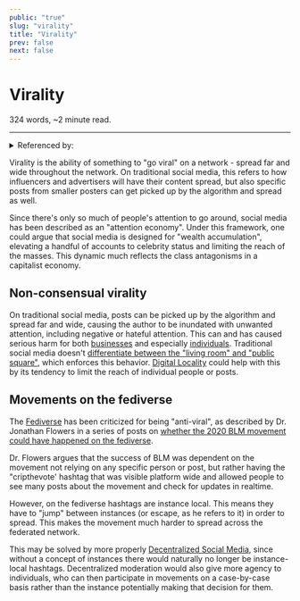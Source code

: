 ```yaml
---
public: "true"
slug: "virality"
title: "Virality"
prev: false
next: false
---
```

<script setup>
import { data } from '../../git.data.ts';
import { useData } from 'vitepress';
const pageData = useData();
</script>
<h1 class="p-name">Virality</h1>
<p>324 words, ~2 minute read. <span v-html="data[`site/${pageData.page.value.relativePath}`]" /></p>
<hr/>

<details><summary>Referenced by:</summary><a href="/garden/digital-locality/index.md">Digital Locality</a></details>

Virality is the ability of something to "go viral" on a network - spread far and wide throughout the network. On traditional social media, this refers to how influencers and advertisers will have their content spread, but also specific posts from smaller posters can get picked up by the algorithm and spread as well.

Since there's only so much of people's attention to go around, social media has been described as an "attention economy". Under this framework, one could argue that social media is designed for "wealth accumulation", elevating a handful of accounts to celebrity status and limiting the reach of the masses. This dynamic much reflects the class antagonisms in a capitalist economy.

## Non-consensual virality

On traditional social media, posts can be picked up by the algorithm and spread far and wide,  causing the author to be inundated with unwanted attention, including negative or hateful attention. This can and has caused serious harm for both [businesses](https://sarah-geri.medium.com/you-dont-want-to-go-viral-dace46a91bee) and especially [individuals](https://embedded.substack.com/p/going-viral-sucks-even-more-now). Traditional social media doesn't [differentiate between the "living room" and "public square"](https://discuss.coding.social/t/discuss-sx-anti-pattern-reply-sigh-aka-reply-guy/531/2), which enforces this behavior. [Digital Locality](/garden/digital-locality/index.md) could help with this by its tendency to limit the reach of individual people or posts.

## Movements on the fediverse

The [Fediverse](/garden/fediverse/index.md) has been criticized for being "anti-viral", as described by Dr. Jonathan Flowers in a series of posts on [whether the 2020 BLM movement could have happened on the fediverse](https://mas.to/@shengokai@zirk.us/109723062349528947).

Dr. Flowers argues that the success of BLM was dependent on the movement not relying on any specific person or post, but rather having the "cripthevote' hashtag that was visible platform wide and allowed people to see many posts about the movement and check for updates in realtime.

However, on the fediverse hashtags are instance local. This means they have to "jump" between instances (or escape, as he refers to it) in order to spread. This makes the movement much harder to spread across the federated network.

This may be solved by more properly [Decentralized Social Media](/garden/decentralized-social-media/index.md), since without a concept of instances there would naturally no longer be instance-local hashtags. Decentralized moderation would also give more agency to individuals, who can then participate in movements on a case-by-case basis rather than the instance potentially making that decision for them.